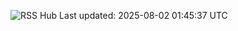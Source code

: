 ![RSS Hub](https://img.shields.io/badge/📰_RSS_Hub-Updated_every_6h-brightgreen)
Last updated: 2025-08-02 01:45:37 UTC
